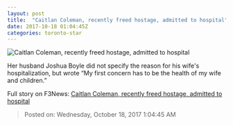 ```yaml
---
layout: post
title:  "Caitlan Coleman, recently freed hostage, admitted to hospital"
date: 2017-10-18 01:04:45Z
categories: toronto-star
---
```


![Caitlan Coleman, recently freed hostage, admitted to hospital](https://www.thestar.com/content/dam/thestar/news/canada/2017/10/17/caitlan-coleman-recently-freed-hostage-rushed-to-hospital/boyles.jpg)

Her husband Joshua Boyle did not specify the reason for his wife's hospitalization, but wrote “My first concern has to be the health of my wife and children.”


Full story on F3News: [Caitlan Coleman, recently freed hostage, admitted to hospital](http://www.f3nws.com/n/ufdZUD)

> Posted on: Wednesday, October 18, 2017 1:04:45 AM
